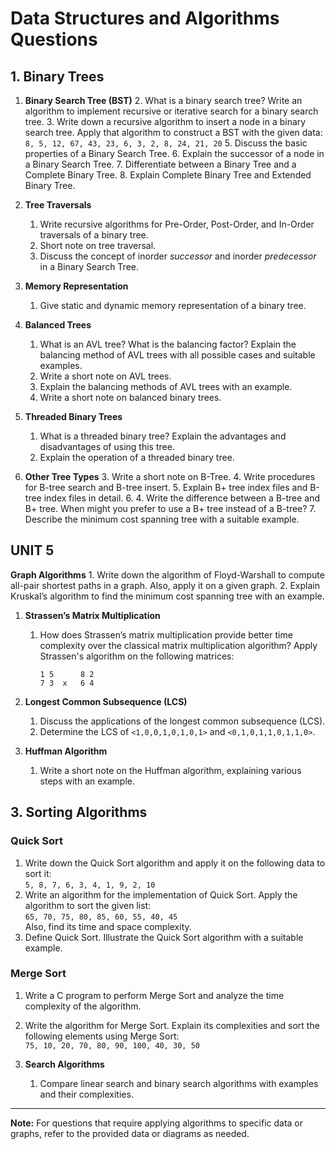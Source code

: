 # Data Structures and Algorithms Questions

## 1. Binary Trees

1. **Binary Search Tree (BST)**
    2. What is a binary search tree? Write an algorithm to implement recursive or iterative search for a binary search tree.
    3. Write down a recursive algorithm to insert a node in a binary search tree. Apply that algorithm to construct a BST with the given data:  
       `8, 5, 12, 67, 43, 23, 6, 3, 2, 8, 24, 21, 20`
    5. Discuss the basic properties of a Binary Search Tree.
    6. Explain the successor of a node in a Binary Search Tree.
    7. Differentiate between a Binary Tree and a Complete Binary Tree.
    8. Explain Complete Binary Tree and Extended Binary Tree.

2. **Tree Traversals**
    1. Write recursive algorithms for Pre-Order, Post-Order, and In-Order traversals of a binary tree.
    2. Short note on tree traversal.
    3. Discuss the concept of inorder *successor* and inorder *predecessor* in a Binary Search Tree.

3. **Memory Representation**
    1. Give static and dynamic memory representation of a binary tree.

4. **Balanced Trees**
    1. What is an AVL tree? What is the balancing factor? Explain the balancing method of AVL trees with all possible cases and suitable examples.
    2. Write a short note on AVL trees.
    3. Explain the balancing methods of AVL trees with an example.
    4. Write a short note on balanced binary trees.

5. **Threaded Binary Trees**
    1. What is a threaded binary tree? Explain the advantages and disadvantages of using this tree.
    2. Explain the operation of a threaded binary tree.

6. **Other Tree Types**
    3. Write a short note on B-Tree.
    4. Write procedures for B-tree search and B-tree insert.
    5. Explain B+ tree index files and B-tree index files in detail.
    6. 4. Write the difference between a B-tree and B+ tree. When might you prefer to use a B+ tree instead of a B-tree?
    7. Describe the minimum cost spanning tree with a suitable example.



## UNIT 5

**Graph Algorithms**
    1. Write down the algorithm of Floyd-Warshall to compute all-pair shortest paths in a graph. Also, apply it on a given graph.
    2. Explain Kruskal’s algorithm to find the minimum cost spanning tree with an example.

1. **Strassen’s Matrix Multiplication**
    1. How does Strassen’s matrix multiplication provide better time complexity over the classical matrix multiplication algorithm? Apply Strassen's algorithm on the following matrices:  
       ```
       1 5      8 2
       7 3  x   6 4
       ```

2. **Longest Common Subsequence (LCS)**
    1. Discuss the applications of the longest common subsequence (LCS).
    2. Determine the LCS of `<1,0,0,1,0,1,0,1>` and `<0,1,0,1,1,0,1,1,0>`.

3. **Huffman Algorithm**
    1. Write a short note on the Huffman algorithm, explaining various steps with an example.
    
## 3. Sorting Algorithms

### Quick Sort

1. Write down the Quick Sort algorithm and apply it on the following data to sort it:  
   `5, 8, 7, 6, 3, 4, 1, 9, 2, 10`
2. Write an algorithm for the implementation of Quick Sort. Apply the algorithm to sort the given list:  
   `65, 70, 75, 80, 85, 60, 55, 40, 45`  
   Also, find its time and space complexity.
3. Define Quick Sort. Illustrate the Quick Sort algorithm with a suitable example.

### Merge Sort

1. Write a C program to perform Merge Sort and analyze the time complexity of the algorithm.
2. Write the algorithm for Merge Sort. Explain its complexities and sort the following elements using Merge Sort:  
   `75, 10, 20, 70, 80, 90, 100, 40, 30, 50`

3. **Search Algorithms**
    1. Compare linear search and binary search algorithms with examples and their complexities.

---

**Note:** For questions that require applying algorithms to specific data or graphs, refer to the provided data or diagrams as needed.
